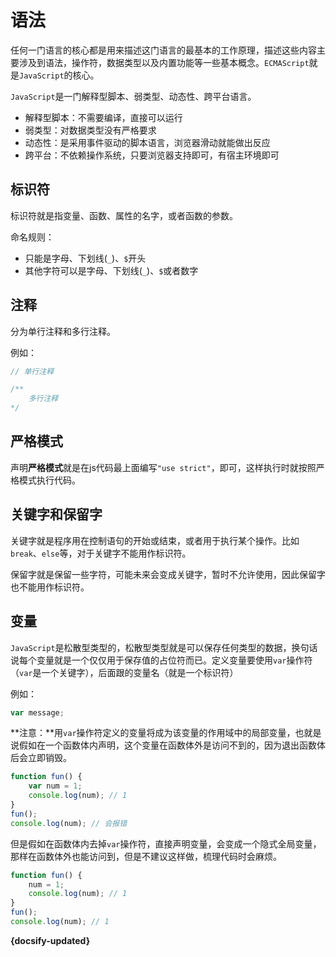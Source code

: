 # 语法

任何一门语言的核心都是用来描述这门语言的最基本的工作原理，描述这些内容主要涉及到语法，操作符，数据类型以及内置功能等一些基本概念。`ECMAScript`就是`JavaScript`的核心。



`JavaScript`是一门解释型脚本、弱类型、动态性、跨平台语言。

- 解释型脚本：不需要编译，直接可以运行
- 弱类型：对数据类型没有严格要求
- 动态性：是采用事件驱动的脚本语言，浏览器滑动就能做出反应
- 跨平台：不依赖操作系统，只要浏览器支持即可，有宿主环境即可



## 标识符

标识符就是指变量、函数、属性的名字，或者函数的参数。

命名规则：

- 只能是字母、下划线(`_`)、`$`开头
- 其他字符可以是字母、下划线(`_`)、`$`或者数字



## 注释

分为单行注释和多行注释。

例如：

```js
// 单行注释
```

```js
/**
	多行注释
*/
```



## 严格模式

声明**严格模式**就是在js代码最上面编写`"use strict"`，即可，这样执行时就按照严格模式执行代码。



## 关键字和保留字

关键字就是程序用在控制语句的开始或结束，或者用于执行某个操作。比如`break`、`else`等，对于关键字不能用作标识符。

保留字就是保留一些字符，可能未来会变成关键字，暂时不允许使用，因此保留字也不能用作标识符。



## 变量

`JavaScript`是松散型类型的，松散型类型就是可以保存任何类型的数据，换句话说每个变量就是一个仅仅用于保存值的占位符而已。定义变量要使用`var`操作符（`var`是一个关键字），后面跟的变量名（就是一个标识符）

例如：

```js
var message;
```

**注意：**用`var`操作符定义的变量将成为该变量的作用域中的局部变量，也就是说假如在一个函数体内声明，这个变量在函数体外是访问不到的，因为退出函数体后会立即销毁。

```js
function fun() {
    var num = 1;
    console.log(num); // 1
}
fun();
console.log(num); // 会报错
```

但是假如在函数体内去掉`var`操作符，直接声明变量，会变成一个隐式全局变量，那样在函数体外也能访问到，但是不建议这样做，梳理代码时会麻烦。

```js
function fun() {
    num = 1;
    console.log(num); // 1
}
fun();
console.log(num); // 1
```





**{docsify-updated}**